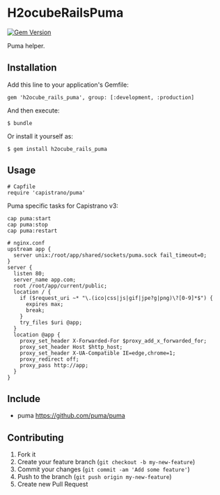 # H2ocubeRailsPuma

[![Gem Version](https://badge.fury.io/rb/h2ocube_rails_puma.png)](http://badge.fury.io/rb/h2ocube_rails_puma)

Puma helper.

## Installation

Add this line to your application's Gemfile:

    gem 'h2ocube_rails_puma', group: [:development, :production]

And then execute:

    $ bundle

Or install it yourself as:

    $ gem install h2ocube_rails_puma

## Usage

    # Capfile
    require 'capistrano/puma'

Puma specific tasks for Capistrano v3:

    cap puma:start
    cap puma:stop
    cap puma:restart

    # nginx.conf
    upstream app {
      server unix:/root/app/shared/sockets/puma.sock fail_timeout=0;
    }
    server {
      listen 80;
      server_name app.com;
      root /root/app/current/public;
      location / {
        if ($request_uri ~* "\.(ico|css|js|gif|jpe?g|png)\?[0-9]*$") {
          expires max;
          break;
        }
        try_files $uri @app;
      }
      location @app {
        proxy_set_header X-Forwarded-For $proxy_add_x_forwarded_for;
        proxy_set_header Host $http_host;
        proxy_set_header X-UA-Compatible IE=edge,chrome=1;
        proxy_redirect off;
        proxy_pass http://app;
      }
    }

## Include

* puma https://github.com/puma/puma

## Contributing

1. Fork it
2. Create your feature branch (`git checkout -b my-new-feature`)
3. Commit your changes (`git commit -am 'Add some feature'`)
4. Push to the branch (`git push origin my-new-feature`)
5. Create new Pull Request
